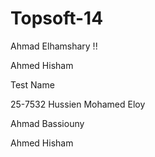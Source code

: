 Topsoft-14
==========
Ahmad Elhamshary !!

Ahmed Hisham

Test Name

25-7532 Hussien Mohamed Eloy

Ahmad Bassiouny

Ahmed Hisham

